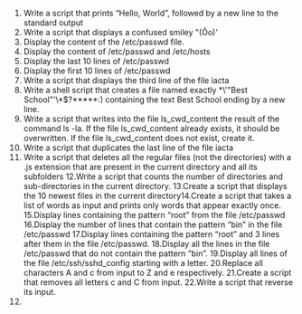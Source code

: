 1. Write a script that prints “Hello, World”, followed by a new line to the standard output
2. Write a script that displays a confused smiley "(Ôo)'
3. Display the content of the /etc/passwd file.
4. Display the content of /etc/passwd and /etc/hosts
5. Display the last 10 lines of /etc/passwd
6. Display the first 10 lines of /etc/passwd
7. Write a script that displays the third line of the file iacta
8. Write a shell script that creates a file named exactly \*\\'"Best School"\'\\*$\?\*\*\*\*\*:) containing the text Best School ending by a new line.
9. Write a script that writes into the file ls_cwd_content the result of the command ls -la. If the file ls_cwd_content already exists, it should be overwritten. If the file ls_cwd_content does not exist, create it.
10. Write a script that duplicates the last line of the file iacta
11. Write a script that deletes all the regular files (not the directories) with a .js extension that are present in the current directory and all its subfolders
12.Write a script that counts the number of directories and sub-directories in the current directory.
13.Create a script that displays the 10 newest files in the current directory14.Create a script that takes a list of words as input and prints only words that appear exactly once.
15.Display lines containing the pattern “root” from the file /etc/passwd
16.Display the number of lines that contain the pattern “bin” in the file /etc/passwd
17.Display lines containing the pattern “root” and 3 lines after them in the file /etc/passwd.
18.Display all the lines in the file /etc/passwd that do not contain the pattern “bin”.
19.Display all lines of the file /etc/ssh/sshd_config starting with a letter.
20.Replace all characters A and c from input to Z and e respectively.
21.Create a script that removes all letters c and C from input.
22.Write a script that reverse its input.
23.            

